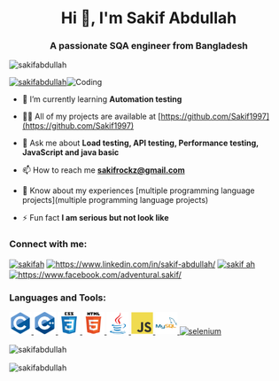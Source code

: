 <h1 align="center">Hi 👋, I'm Sakif Abdullah</h1>
<h3 align="center">A passionate SQA engineer from Bangladesh</h3>
<p align="left"> <img src="https://komarev.com/ghpvc/?username=sakifabdullah&label=Profile%20views&color=0e75b6&style=flat" alt="sakifabdullah" /> </p>
<img align="right" alt="Coding" width="400" src="https://cdn.dribbble.com/users/2514208/screenshots/9457622/media/30a1e1fa2d62e32d6b3e592518bfa6e5.gif">
<p align="left"> <a href="https://github.com/ryo-ma/github-profile-trophy"><img src="https://github-profile-trophy.vercel.app/?username=sakifabdullah" alt="sakifabdullah" /></a> </p>

- 🌱 I’m currently learning **Automation testing**

- 👨‍💻 All of my projects are available at [https://github.com/Sakif1997](https://github.com/Sakif1997)

- 💬 Ask me about **Load testing, API testing, Performance testing, JavaScript and java basic**

- 📫 How to reach me **sakifrockz@gmail.com**

- 📄 Know about my experiences [multiple programming language projects](multiple programming language projects)

- ⚡ Fun fact **I am serious but not look like**

<h3 align="left">Connect with me:</h3>
<p align="left">
<a href="https://twitter.com/sakifah" target="blank"><img align="center" src="https://raw.githubusercontent.com/rahuldkjain/github-profile-readme-generator/master/src/images/icons/Social/twitter.svg" alt="sakifah" height="30" width="40" /></a>
<a href="https://linkedin.com/in/https://www.linkedin.com/in/sakif-abdullah/" target="blank"><img align="center" src="https://raw.githubusercontent.com/rahuldkjain/github-profile-readme-generator/master/src/images/icons/Social/linked-in-alt.svg" alt="https://www.linkedin.com/in/sakif-abdullah/" height="30" width="40" /></a>
<a href="https://kaggle.com/sakif ah" target="blank"><img align="center" src="https://raw.githubusercontent.com/rahuldkjain/github-profile-readme-generator/master/src/images/icons/Social/kaggle.svg" alt="sakif ah" height="30" width="40" /></a>
<a href="https://fb.com/https://www.facebook.com/adventural.sakif/" target="blank"><img align="center" src="https://raw.githubusercontent.com/rahuldkjain/github-profile-readme-generator/master/src/images/icons/Social/facebook.svg" alt="https://www.facebook.com/adventural.sakif/" height="30" width="40" /></a>
</p>

<h3 align="left">Languages and Tools:</h3>
<p align="left"> <a href="https://www.cprogramming.com/" target="_blank" rel="noreferrer"> <img src="https://raw.githubusercontent.com/devicons/devicon/master/icons/c/c-original.svg" alt="c" width="40" height="40"/> </a> <a href="https://www.w3schools.com/cpp/" target="_blank" rel="noreferrer"> <img src="https://raw.githubusercontent.com/devicons/devicon/master/icons/cplusplus/cplusplus-original.svg" alt="cplusplus" width="40" height="40"/> </a> <a href="https://www.w3schools.com/css/" target="_blank" rel="noreferrer"> <img src="https://raw.githubusercontent.com/devicons/devicon/master/icons/css3/css3-original-wordmark.svg" alt="css3" width="40" height="40"/> </a> <a href="https://www.w3.org/html/" target="_blank" rel="noreferrer"> <img src="https://raw.githubusercontent.com/devicons/devicon/master/icons/html5/html5-original-wordmark.svg" alt="html5" width="40" height="40"/> </a> <a href="https://www.java.com" target="_blank" rel="noreferrer"> <img src="https://raw.githubusercontent.com/devicons/devicon/master/icons/java/java-original.svg" alt="java" width="40" height="40"/> </a> <a href="https://developer.mozilla.org/en-US/docs/Web/JavaScript" target="_blank" rel="noreferrer"> <img src="https://raw.githubusercontent.com/devicons/devicon/master/icons/javascript/javascript-original.svg" alt="javascript" width="40" height="40"/> </a> <a href="https://www.mysql.com/" target="_blank" rel="noreferrer"> <img src="https://raw.githubusercontent.com/devicons/devicon/master/icons/mysql/mysql-original-wordmark.svg" alt="mysql" width="40" height="40"/> </a> <a href="https://www.selenium.dev" target="_blank" rel="noreferrer"> <img src="https://raw.githubusercontent.com/detain/svg-logos/780f25886640cef088af994181646db2f6b1a3f8/svg/selenium-logo.svg" alt="selenium" width="40" height="40"/> </a> </p>

<p><img align="center" src="https://github-readme-stats.vercel.app/api/top-langs?username=sakifabdullah&show_icons=true&locale=en&layout=compact" alt="sakifabdullah" /></p>

<p><img align="center" src="https://github-readme-streak-stats.herokuapp.com/?user=sakifabdullah&" alt="sakifabdullah" /></p>
